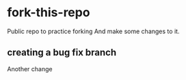 # fork-this-repo
Public repo to practice forking
And make some changes to it.

## creating a bug fix branch
Another change
